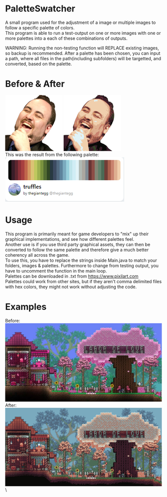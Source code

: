 # PaletteSwatcher
 
A small program used for the adjustment of a image or multiple images to follow a specific palette of colors.\
This program is able to run a test-output on one or more images with one or more palettes into a each of these combinations of outputs.

WARNING: Running the non-testing function will REPLACE existing images, so backup is recommended.
After a palette has been chosen, you can input a path, where all files in the path(including subfolders) will be targetted, and converted, based on the palette.
# Before & After
![Alt text](./lul.png "LUL Before")
![Alt text](./lul_truffles_color_palette.png "LUL After")
\
This was the result from the following palette:
\
![Alt text](./truffles_palette.png "Truffles Palette")

# Usage
This program is primarily meant for game developers to "mix" up their graphical implementations, and see how different palettes feel.\
Another use is if you use third party graphical assets, they can then be converted to follow the same palette and therefore give a much better coherency all across the game.\
To use this, you have to replace the strings inside Main.java to match your folders, images & palettes. Furthermore to change from testing output, you have to uncomment the function in the main loop.\
Palettes can be downloaded in .txt from https://www.pixilart.com \
Palettes could work from other sites, but if they aren't comma delimited files with hex colors, they might not work without adjusting the code.

# Examples
Before:\
![Alt text](./terraria.png "Terraria")\
After:\
![Alt text](./terraria_truffles_color_palette.png "Terraria w/ Truffles")\